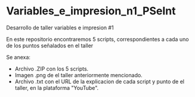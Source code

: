 # Variables_e_impresion_n1_PSeInt

Desarrollo de taller variables e impresion #1 

En este repositorio encontraremos 5 scripts, correspondientes a cada uno de los puntos señalados en el taller

Se anexa:
- Archivo .ZIP con los 5 scripts.
- Imagen .png de el taller anteriormente mencionado.
- Archivo .txt con el URL de la explicacion de cada script y punto de el taller, en la plataforma "YouTube".

